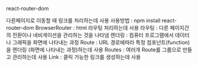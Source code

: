 react-router-dom

다른페이지로 이동할 때 링크를 처리하는데 사용 
사용방법 : npm install 
react-router-dom
BrowserRouter : html 라우팅 처리하는데 사용
라우팅 : 다른 페이지간의 전환이나 네비게이션을 관리하는 것을 나타냄 
렌더링 : 컴퓨터 프로그램에서 데이터나 그래픽을 화면에 나타내는 과정
Route : URL 경로에따라 특정 컴포넌트(function)을 렌더링 (화면에 나타내는 과정)하는데 사용
Routes : 여러개 Route를 그룹으로 만들고 관리하는데 사용 
Link : 클릭 가능한 링크를 생성하는데 사용 